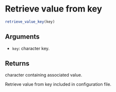 # Retrieve value from key

```r
retrieve_value_key(key)
```

## Arguments

- `key`: character key.

## Returns

character containing associated value.

Retrieve value from key included in configuration file.
